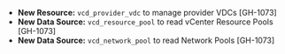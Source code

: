 * **New Resource:** `vcd_provider_vdc` to manage provider VDCs [GH-1073]
* **New Data Source:** `vcd_resource_pool` to read vCenter Resource Pools [GH-1073]
* **New Data Source:** `vcd_network_pool` to read Network Pools [GH-1073]
